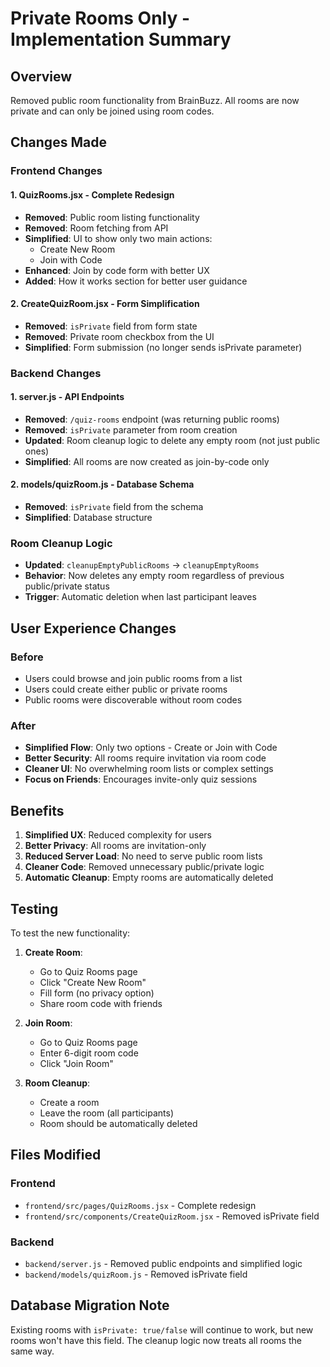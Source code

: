 # Private Rooms Only - Implementation Summary

## Overview
Removed public room functionality from BrainBuzz. All rooms are now private and can only be joined using room codes.

## Changes Made

### Frontend Changes

#### 1. QuizRooms.jsx - Complete Redesign
- **Removed**: Public room listing functionality
- **Removed**: Room fetching from API
- **Simplified**: UI to show only two main actions:
  - Create New Room
  - Join with Code
- **Enhanced**: Join by code form with better UX
- **Added**: How it works section for better user guidance

#### 2. CreateQuizRoom.jsx - Form Simplification
- **Removed**: `isPrivate` field from form state
- **Removed**: Private room checkbox from the UI
- **Simplified**: Form submission (no longer sends isPrivate parameter)

### Backend Changes

#### 1. server.js - API Endpoints
- **Removed**: `/quiz-rooms` endpoint (was returning public rooms)
- **Removed**: `isPrivate` parameter from room creation
- **Updated**: Room cleanup logic to delete any empty room (not just public ones)
- **Simplified**: All rooms are now created as join-by-code only

#### 2. models/quizRoom.js - Database Schema
- **Removed**: `isPrivate` field from the schema
- **Simplified**: Database structure

### Room Cleanup Logic
- **Updated**: `cleanupEmptyPublicRooms` → `cleanupEmptyRooms`
- **Behavior**: Now deletes any empty room regardless of previous public/private status
- **Trigger**: Automatic deletion when last participant leaves

## User Experience Changes

### Before
- Users could browse and join public rooms from a list
- Users could create either public or private rooms
- Public rooms were discoverable without room codes

### After
- **Simplified Flow**: Only two options - Create or Join with Code
- **Better Security**: All rooms require invitation via room code
- **Cleaner UI**: No overwhelming room lists or complex settings
- **Focus on Friends**: Encourages invite-only quiz sessions

## Benefits

1. **Simplified UX**: Reduced complexity for users
2. **Better Privacy**: All rooms are invitation-only
3. **Reduced Server Load**: No need to serve public room lists
4. **Cleaner Code**: Removed unnecessary public/private logic
5. **Automatic Cleanup**: Empty rooms are automatically deleted

## Testing

To test the new functionality:

1. **Create Room**:
   - Go to Quiz Rooms page
   - Click "Create New Room"
   - Fill form (no privacy option)
   - Share room code with friends

2. **Join Room**:
   - Go to Quiz Rooms page
   - Enter 6-digit room code
   - Click "Join Room"

3. **Room Cleanup**:
   - Create a room
   - Leave the room (all participants)
   - Room should be automatically deleted

## Files Modified

### Frontend
- `frontend/src/pages/QuizRooms.jsx` - Complete redesign
- `frontend/src/components/CreateQuizRoom.jsx` - Removed isPrivate field

### Backend
- `backend/server.js` - Removed public endpoints and simplified logic
- `backend/models/quizRoom.js` - Removed isPrivate field

## Database Migration Note

Existing rooms with `isPrivate: true/false` will continue to work, but new rooms won't have this field. The cleanup logic now treats all rooms the same way.
